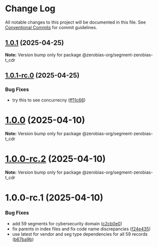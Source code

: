 # Change Log

All notable changes to this project will be documented in this file.
See [Conventional Commits](https://conventionalcommits.org) for commit guidelines.

## [1.0.1](https://github.com/zerobias-org/segment/compare/@zerobias-org/segment-zerobias-t_cdr@1.0.1-rc.0...@zerobias-org/segment-zerobias-t_cdr@1.0.1) (2025-04-25)

**Note:** Version bump only for package @zerobias-org/segment-zerobias-t_cdr





## [1.0.1-rc.0](https://github.com/zerobias-org/segment/compare/@zerobias-org/segment-zerobias-t_cdr@1.0.0...@zerobias-org/segment-zerobias-t_cdr@1.0.1-rc.0) (2025-04-25)


### Bug Fixes

* try this to see concurrecny ([ff11c66](https://github.com/zerobias-org/segment/commit/ff11c66d67cb9f185098fd640d4139178d29ae22))





# [1.0.0](https://github.com/zerobias-org/segment/compare/@zerobias-org/segment-zerobias-t_cdr@1.0.0-rc.2...@zerobias-org/segment-zerobias-t_cdr@1.0.0) (2025-04-10)

**Note:** Version bump only for package @zerobias-org/segment-zerobias-t_cdr





# [1.0.0-rc.2](https://github.com/zerobias-org/segment/compare/@zerobias-org/segment-zerobias-t_cdr@1.0.0-rc.1...@zerobias-org/segment-zerobias-t_cdr@1.0.0-rc.2) (2025-04-10)

**Note:** Version bump only for package @zerobias-org/segment-zerobias-t_cdr





# 1.0.0-rc.1 (2025-04-10)


### Bug Fixes

* add 59 segments for cybersecurity domain ([c2cb0e0](https://github.com/zerobias-org/segment/commit/c2cb0e0c1f1eabb51d7f5a6ae6db98c1516fcdbe))
* fix parents in index files and fix code name discrepancies ([f24e435](https://github.com/zerobias-org/segment/commit/f24e4352453caaa05074cc6bb66ee8ed21a4f11d))
* use latest for vendor and seg type dependencies for all 59 records ([b67ba9b](https://github.com/zerobias-org/segment/commit/b67ba9bed7a90fad3b084161ebc603b5b35214b8))
